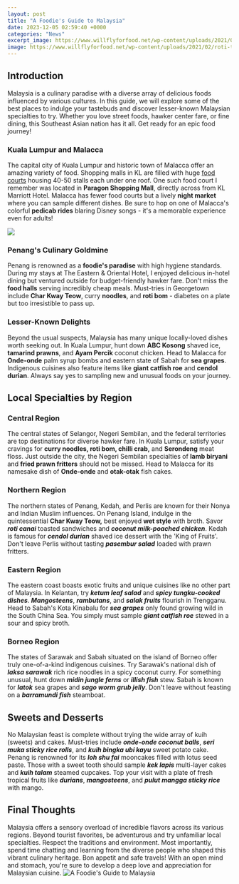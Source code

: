 ```yaml
---
layout: post
title: "A Foodie's Guide to Malaysia"
date: 2023-12-05 02:59:40 +0000
categories: "News"
excerpt_image: https://www.willflyforfood.net/wp-content/uploads/2021/02/roti-tisu.jpg
image: https://www.willflyforfood.net/wp-content/uploads/2021/02/roti-tisu.jpg
---
```


## Introduction
Malaysia is a culinary paradise with a diverse array of delicious foods influenced by various cultures. In this guide, we will explore some of the best places to indulge your tastebuds and discover lesser-known Malaysian specialties to try. Whether you love street foods, hawker center fare, or fine dining, this Southeast Asian nation has it all. Get ready for an epic food journey!
### Kuala Lumpur and Malacca
The capital city of Kuala Lumpur and historic town of Malacca offer an amazing variety of food. Shopping malls in KL are filled with huge [food courts](https://thelivenews.github.io/2023-10-30-exploring-castles-and-palaces-in-the-region/) housing 40-50 stalls each under one roof. One such food court I remember was located in **Paragon Shopping Mall**, directly across from KL Marriott Hotel. Malacca has fewer food courts but a lively **night market** where you can sample different dishes. Be sure to hop on one of Malacca's colorful **pedicab rides** blaring Disney songs - it's a memorable experience even for adults! 

![](https://images.squarespace-cdn.com/content/v1/5a87961cbe42d637c54cab93/1571338347141-BVVAI15K1GFZS2XP69H8/ke17ZwdGBToddI8pDm48kHJjM-Evnp5g-1kf5Yv15cUUqsxRUqqbr1mOJYKfIPR7LoDQ9mXPOjoJoqy81S2I8N_N4V1vUb5AoIIIbLZhVYxCRW4BPu10St3TBAUQYVKcpWKe3KzaCrFDKPR1a1Ob8xobjReaxMuaKtrvUDoDmPO9EsdBHei1w8jR6w0UZiby/melaka-malaysia-travel-guide.jpg)
### Penang's Culinary Goldmine
Penang is renowned as a **foodie's paradise** with high hygiene standards. During my stays at The Eastern & Oriental Hotel, I enjoyed delicious in-hotel dining but ventured outside for budget-friendly hawker fare. Don't miss the **food halls** serving incredibly cheap meals. Must-tries in Georgetown include **Char Kway Teow**, curry **noodles**, and **roti bom** - diabetes on a plate but too irresistible to pass up.
### Lesser-Known Delights 
Beyond the usual suspects, Malaysia has many unique locally-loved dishes worth seeking out. In Kuala Lumpur, hunt down **ABC Kosong** shaved ice, **tamarind prawns**, and **Ayam Percik** coconut chicken. Head to Malacca for **Onde-onde** palm syrup bombs and eastern state of Sabah for **sea grapes**. Indigenous cuisines also feature items like **giant catfish roe** and **cendol durian**. Always say yes to sampling new and unusual foods on your journey.
## Local Specialties by Region
### Central Region
The central states of Selangor, Negeri Sembilan, and the federal territories are top destinations for diverse hawker fare. In Kuala Lumpur, satisfy your cravings for **curry noodles, roti bom, chilli crab,** and **Serondeng** meat floss. Just outside the city, the Negeri Sembilan specialties of **lamb biryani** and **fried prawn fritters** should not be missed. Head to Malacca for its namesake dish of **Onde-onde** and **otak-otak** fish cakes.
### Northern Region 
The northern states of Penang, Kedah, and Perlis are known for their Nonya and Indian Muslim influences. On Penang Island, indulge in the quintessential **Char Kway Teow,** best enjoyed **wet style** with broth. Savor **_roti canai_** toasted sandwiches and **_coconut milk-poached chicken_**. Kedah is famous for **_cendol durian_** shaved ice dessert with the 'King of Fruits'. Don't leave Perlis without tasting **_pasembur salad_** loaded with prawn fritters.
### Eastern Region
The eastern coast boasts exotic fruits and unique cuisines like no other part of Malaysia. In Kelantan, try **_ketum leaf salad_** and **_spicy tungku-cooked dishes_**. **_Mangosteens_**, **_rambutans_**, and **_salak fruits_** flourish in Trengganu. Head to Sabah's Kota Kinabalu for **_sea grapes_** only found growing wild in the South China Sea. You simply must sample **_giant catfish roe_** stewed in a sour and spicy broth.
### Borneo Region 
The states of Sarawak and Sabah situated on the island of Borneo offer truly one-of-a-kind indigenous cuisines. Try Sarawak's national dish of **_laksa sarawak_** rich rice noodles in a spicy coconut curry. For something unusual, hunt down **_midin jungle ferns_** or **_illish fish_** stew. Sabah is known for **_latok_** sea grapes and **_sago worm grub jelly_**. Don't leave without feasting on a **_barramundi fish_** steamboat.
## Sweets and Desserts
No Malaysian feast is complete without trying the wide array of kuih (sweets) and cakes. Must-tries include **_onde-onde coconut balls_**, **_seri muka sticky rice rolls_**, and **_kuih bingka ubi kayu_** sweet potato cake. Penang is renowned for its **_loh shu fai_** mooncakes filled with lotus seed paste. Those with a sweet tooth should sample **_kek lapis_** multi-layer cakes and **_kuih talam_** steamed cupcakes. Top your visit with a plate of fresh tropical fruits like **_durians_**, **_mangosteens_**, and **_pulut mangga sticky rice_** with mango.
## Final Thoughts
Malaysia offers a sensory overload of incredible flavors across its various regions. Beyond tourist favorites, be adventurous and try unfamiliar local specialties. Respect the traditions and environment. Most importantly, spend time chatting and learning from the diverse people who shaped this vibrant culinary heritage. Bon appetit and safe travels! With an open mind and stomach, you're sure to develop a deep love and appreciation for Malaysian cuisine.
![A Foodie's Guide to Malaysia](https://www.willflyforfood.net/wp-content/uploads/2021/02/roti-tisu.jpg)